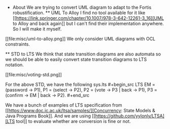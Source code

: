 * About
We are trying to convert UML diagram to adapt to the Fortis robustification.
** UML To Alloy
I find no tool available for it like [[https://link.springer.com/chapter/10.1007/978-3-642-12261-3_16][UML to Alloy and back again]] but I can't find their implementation anywhere. So I will make it myself.

[[file:misc/uml-to-alloy.png]]
We only consider UML diagrams with OCL constraints.

** STD to LTS
We think that state transition diagrams are also automata so we should be able to easily convert state transition diagrams to LTS notation.

[[file:misc/voting-std.png]]

For the above STD, we have the following sys.lts
#+begin_src LTS
EM = (password -> P1),
P1 = (select -> P2),
P2 = (vote -> P3 | back -> P1),
P3 = (confirm -> EM | back -> P2).
#+end_src


We have a bunch of examples of LTS specification from [[https://www.doc.ic.ac.uk/ltsa/samples/][Concurrency: State Models & Java Programs Book]]. And we are using [[https://github.com/yylonly/LTSA][LTS tool]] to evaluate whether are conversion is fine or not.
